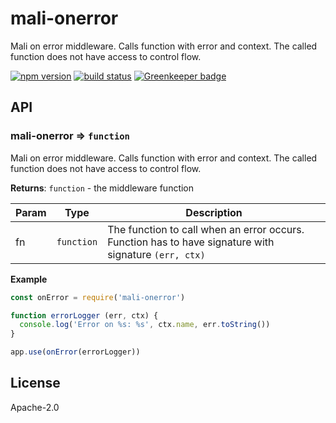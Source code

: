 # mali-onerror

Mali on error middleware. Calls function with error and context.
The called function does not have access to control flow.

[![npm version](https://img.shields.io/npm/v/mali-onerror.svg?style=flat-square)](https://www.npmjs.com/package/mali-onerror)
[![build status](https://img.shields.io/travis/malijs/onerror/master.svg?style=flat-square)](https://travis-ci.org/malijs/onerror)
[![Greenkeeper badge](https://badges.greenkeeper.io/malijs/onerror.svg)](https://greenkeeper.io/)

## API

<a name="module_mali-onerror"></a>

### mali-onerror ⇒ <code>function</code>
Mali on error middleware. Calls function with error and context. The called function does not
have access to control flow.

**Returns**: <code>function</code> - the middleware function  

| Param | Type | Description |
| --- | --- | --- |
| fn | <code>function</code> | The function to call when an error occurs. Function has to have signature                       with signature <code>(err, ctx)</code> |

**Example**  
```js
const onError = require('mali-onerror')

function errorLogger (err, ctx) {
  console.log('Error on %s: %s', ctx.name, err.toString())
}

app.use(onError(errorLogger))
```
## License

  Apache-2.0

